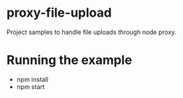 # proxy-file-upload
Project samples to handle file uploads through node proxy.

# Running the example
- npm install
- npm start